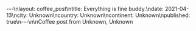 ---\nlayout: coffee_post\ntitle: Everything is fine buddy.\ndate: 2021-04-13\ncity: Unknown\ncountry: Unknown\ncontinent: Unknown\npublished: true\n---\n\nCoffee post from Unknown, Unknown